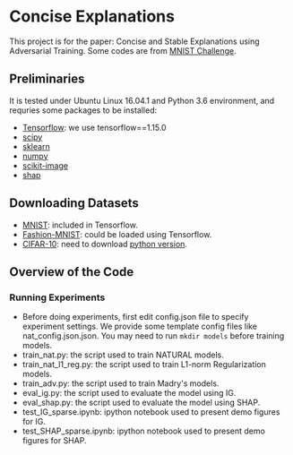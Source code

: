 # Concise Explanations
This project is for the paper: Concise and Stable Explanations using Adversarial Training. Some codes are from [MNIST Challenge](https://github.com/MadryLab/mnist_challenge).

## Preliminaries
It is tested under Ubuntu Linux 16.04.1 and Python 3.6 environment, and requries some packages to be installed:
* [Tensorflow](https://www.tensorflow.org/install): we use tensorflow==1.15.0
* [scipy](https://github.com/scipy/scipy)
* [sklearn](https://scikit-learn.org/stable/)
* [numpy](http://www.numpy.org/)
* [scikit-image](https://scikit-image.org/docs/dev/install.html)
* [shap](https://github.com/slundberg/shap)

## Downloading Datasets
* [MNIST](http://yann.lecun.com/exdb/mnist/): included in Tensorflow.
* [Fashion-MNIST](https://github.com/zalandoresearch/fashion-mnist): could be loaded using Tensorflow.
* [CIFAR-10](https://www.cs.toronto.edu/~kriz/cifar.html): need to download [python version](https://www.cs.toronto.edu/~kriz/cifar-10-python.tar.gz).

## Overview of the Code
### Running Experiments
* Before doing experiments, first edit config.json file to specify experiment settings. We provide some template config files like nat_config.json.json. You may need to run `mkdir models` before training models.
* train_nat.py: the script used to train NATURAL models.
* train_nat_l1_reg.py: the script used to train L1-norm Regularization models.
* train_adv.py: the script used to train Madry's models.
* eval_ig.py: the script used to evaluate the model using IG.
* eval_shap.py: the script used to evaluate the model using SHAP.
* test_IG_sparse.ipynb: ipython notebook used to present demo figures for IG.
* test_SHAP_sparse.ipynb: ipython notebook used to present demo figures for SHAP.
